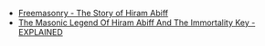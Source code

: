 - [Freemasonry - The Story of Hiram Abiff](https://youtu.be/w6wF82ItbHQ)
- [The Masonic Legend Of Hiram Abiff And The Immortality Key - EXPLAINED](https://youtu.be/2-XybxvTDL0)
